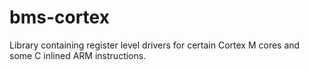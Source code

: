 # bms-cortex
Library containing register level drivers for certain Cortex M cores and some C inlined ARM instructions.
